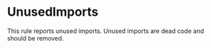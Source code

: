 # UnusedImports

This rule reports unused imports. Unused imports are dead code and should be removed.

